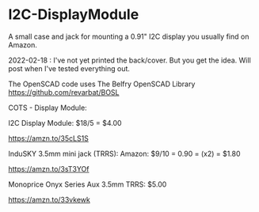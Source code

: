# I2C-DisplayModule

A small case and jack for mounting a 0.91" I2C display you usually find on Amazon.

2022-02-18 : I've not yet printed the back/cover. But you get the idea. Will post when I've tested everything out.

The OpenSCAD code uses The Belfry OpenSCAD Library
https://github.com/revarbat/BOSL

COTS - Display Module:

I2C Display Module: $18/5 = $4.00

https://amzn.to/35cLS1S

InduSKY 3.5mm mini jack (TRRS): Amazon: $9/10 = 0.90 = (x2) = $1.80

https://amzn.to/3sT3YOf

Monoprice Onyx Series Aux 3.5mm TRRS: $5.00

https://amzn.to/33vkewk



